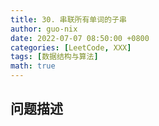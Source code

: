 ```yaml
---
title: 30. 串联所有单词的子串
author: guo-nix
date: 2022-07-07 08:50:00 +0800
categories: [LeetCode, XXX]
tags: [数据结构与算法]  
math: true
---
```


## 问题描述
